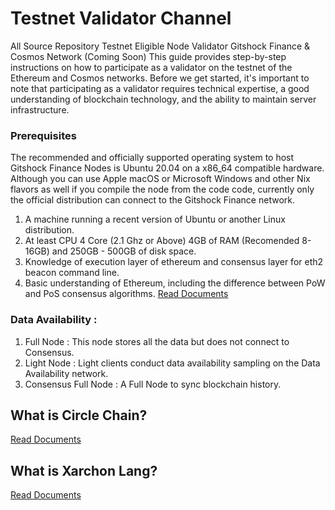 # Testnet Validator Channel
All Source Repository Testnet Eligible Node Validator Gitshock Finance &amp; Cosmos Network (Coming Soon)
This guide provides step-by-step instructions on how to participate as a validator on the testnet of the Ethereum and Cosmos networks. Before we get started, it's important to note that participating as a validator requires technical expertise, a good understanding of blockchain technology, and the ability to maintain server infrastructure. 

### Prerequisites
The recommended and officially supported operating system to host Gitshock Finance Nodes is Ubuntu 20.04 on a x86_64 compatible hardware. Although you can use Apple macOS or Microsoft Windows and other Nix flavors as well if you compile the node from the code code, currently only the official distribution can connect to the Gitshock Finance network.

1. A machine running a recent version of Ubuntu or another Linux distribution.
2. At least CPU 4 Core (2.1 Ghz or Above) 4GB of RAM (Recomended 8-16GB) and 250GB - 500GB of disk space.
3. Knowledge of execution layer of ethereum and consensus layer for eth2 beacon command line.
4. Basic understanding of Ethereum, including the difference between PoW and PoS consensus algorithms.
[Read Documents](https://docs.gitshock.com/developers/getting-started)

### Data Availability : 
1. Full Node : This node stores all the data but does not connect to Consensus. 
2. Light Node : Light clients conduct data availability sampling on the Data Availability network. 
3. Consensus Full Node : A Full Node to sync blockchain history.


## What is Circle Chain?
[Read Documents](eth-network/docs/summary.md)

## What is Xarchon Lang?
[Read Documents](eth-network/docs/xarchon-compilers/xarchon-tutorial.md)